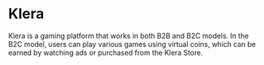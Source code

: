 # Klera
Klera is a gaming platform that works in both B2B and B2C models. In the B2C model, users can play various games using virtual coins, which can be earned by watching ads or purchased from the Klera Store.
